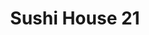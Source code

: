---
layout: place
title: "Sushi House 21"
permalink: /new-jersey/newark/sushi-house-21.html
stateAbbr: NJ
stateName: New Jersey
cityName: Newark
seo:
  name: "Sushi House 21"
  type: Restaurant
  links: https://www.sushihouse21.net/
description: "Relaxed standby featuring sashimi & clever sushi rolls, along with Japanese kitchen entrees. Sushi House 21 serves delicious sushi in Newark, New Jersey. Try fresh Japanese dishes for a great dining experience. Available for takeout, delivery, lunch, and dinner."
place_id: ChIJKRkmE5pTwokRG5RiRgqUdtg
photos:
  - name: >-
      places/ChIJKRkmE5pTwokRG5RiRgqUdtg/photos/AeeoHcI_xlxDWQB9X-WITtF6eC7AmzsEAMBkzomfeBbq-Pw1GwlhEYAHQHEkUenmyEfLy5H0y5IpM6GGOT_sWxGl_QMYHpSLoXreAhNpFQFHu9VU9mLUUwxV6n49iLSpcnuiIcUHdceTugljTmquHZDc8XsaseJ1x2GOwJPX6TnyHYVU1Taj8jqGXfCxhFEq4Lyed87gt-X7Nhc9k_Zyo0fAnpPeRfoad8U_mzKBy_LQsvROZSpu5IEhBIDyP-eMCJWhkiY_JuCZTRZjf5vAKBt76fMMvlDLOIXvJ58yqok8IvqNi9UDd0RF4eLMFmXztBYjXKKZ-SA0qREfvLor1MkGl1GcsDVIGSt6W21jWd1YzNMPWGFPLrvax9PzFxQogxHiEUFZqMyYdmeoprKQJsvm8GkvAd1BcHuARTkekn8nCTVD08Ph
    widthPx: 4208
    heightPx: 3120
    authorAttributions:
      - displayName: Ming Tam
        uri: https://maps.google.com/maps/contrib/116698170550845376920
        photoUri: >-
          https://lh3.googleusercontent.com/a-/ALV-UjXHET00RhE-jtwCCeyejnPthRzZMfd_G6ZIN-bL7JKHIE0yGh0=s100-p-k-no-mo
    flagContentUri: >-
      https://www.google.com/local/imagery/report/?cb_client=maps_api_places.places_api&image_key=!1e10!2sCIHM0ogKEICAgICkgIvWvwE&hl=en-US
    googleMapsUri: >-
      https://www.google.com/maps/place//data=!3m4!1e2!3m2!1sCIHM0ogKEICAgICkgIvWvwE!2e10!4m2!3m1!1s0x89c2539a13261929:0xd876940a4662941b
  - name: >-
      places/ChIJKRkmE5pTwokRG5RiRgqUdtg/photos/AeeoHcJghfAriZlbzCgUbqzSxFRnmosKOsGPpZK1UoVDfPAYVCkLi8Pu0JEakvPYi9tIjMLIAMWfV20g9ZlxEwXb9HQiRkaPj-1gfOZF6Gtey6PvIU16NkqaUzM1NKEpEnSrpEGoc0C7KJ0VXfffgFlMHuAPo1dRI4CfhmBIKNoBx8JPG_LAErGj5Xu69XXfUX0-yYZcT93sxiY_Garyqq3c603T8h0jKxs86l8xoUMSLFgtHBIQTTbNHYSkCV2aSGnTqK-l7b-le_1794tmvq2kl4LYhZzNQ-5DvYbrVO9MBaAxTFROk20efZSbNhHR4hAMEWOj58y-Re_tkRk9Xb_zdXtAYpBFA-o-0jqWdINUb1LNsF-emQNHAVnNPqFCqSc5YWaMr2s2tJqklPiZfHfrVW4cTi0rLkYrSNZvzSa0n7ndYbI
    widthPx: 4080
    heightPx: 3060
    authorAttributions:
      - displayName: Olivier Reisen
        uri: https://maps.google.com/maps/contrib/102574360258197299326
        photoUri: >-
          https://lh3.googleusercontent.com/a/ACg8ocKqqLHzT1Y8oa65jVJ-94yG5soiYTXfzX44nGtPkiBYC96R4w=s100-p-k-no-mo
    flagContentUri: >-
      https://www.google.com/local/imagery/report/?cb_client=maps_api_places.places_api&image_key=!1e10!2sCIHM0ogKEICAgICX1LvflAE&hl=en-US
    googleMapsUri: >-
      https://www.google.com/maps/place//data=!3m4!1e2!3m2!1sCIHM0ogKEICAgICX1LvflAE!2e10!4m2!3m1!1s0x89c2539a13261929:0xd876940a4662941b
  - name: >-
      places/ChIJKRkmE5pTwokRG5RiRgqUdtg/photos/AeeoHcICdtRrqFLBnoHIauySsc_4VUgy6Mmeuvs58020LXHeu7qIoIKTXaelFuTR9p8rDVxJVGu8SGJDPBtqsydY4oLDHyGbMFZoL0zUK_XjAxuyrMB8F90Wyt6-bNQlcw5rxd4rDsKPJSixczgzMVIk-ChBg04mT3o73wII68n4wY9rW3wraOaWchyaWtaG-Fr9cGVim0zEozoQk8ArKQAyPUpnPyexZ_9IC-DP3AES3noe94ZuX_tE-olG2dFn_oAi32RaclOnxtYQPc2eFmBDS2zr2KClqLdy36CgEIGYWwn8fQ
    widthPx: 3024
    heightPx: 4032
    authorAttributions:
      - displayName: Sushi House 21
        uri: https://maps.google.com/maps/contrib/114632395489453307328
        photoUri: >-
          https://lh3.googleusercontent.com/a-/ALV-UjXka-kab8Ttjl-0DYnbbnrWOpk0oHzhYxPUzjslxNUaUCDAkkk=s100-p-k-no-mo
    flagContentUri: >-
      https://www.google.com/local/imagery/report/?cb_client=maps_api_places.places_api&image_key=!1e10!2sAF1QipN4-EcDaGXZ6cbwgA1fMp1fDjB5CazIdhPKESXJ&hl=en-US
    googleMapsUri: >-
      https://www.google.com/maps/place//data=!3m4!1e2!3m2!1sAF1QipN4-EcDaGXZ6cbwgA1fMp1fDjB5CazIdhPKESXJ!2e10!4m2!3m1!1s0x89c2539a13261929:0xd876940a4662941b
  - name: >-
      places/ChIJKRkmE5pTwokRG5RiRgqUdtg/photos/AeeoHcIhpQR7GVb4iOP9qCt1wK5FgI7bw78sJ--iiwjItIsKn23g7uuTIT1ZDuDygJISyfFoLYDrGrjZI9GMMbi88ECi_2nf9DODPJTZV3OyyKv2ENCTfcKHDwfm0XErCVVSyZQ8jzJS2JCe9pfAd2RzQH1mDUZsbBjp8W6l3iy0oQ7x0mspW09DvEPp0gFq6nLuzoZwU81l9lQ7P5ZNjMTLJbsWRFrF3lxpg2jCtQz9DuERiL834dsppQC5VAoxnKCIeHRMuZFvD6CKVHEVruTRxEhlnHm_wZP1P9IqAowtS_CrM01bp7pSrZ5_ZSyM92q8KipECKoe-FcWIyh7PD-i37fLqOi8_KfM5sr57kb4N_rfAPoj2jcxWmzjykrS0kDWTJqfJcvoXvVWq6Uv4ugkmv0rz0ugt8ZZuGy9OFXII6gFr7_C
    widthPx: 4032
    heightPx: 3024
    authorAttributions:
      - displayName: Sally Attia
        uri: https://maps.google.com/maps/contrib/106913124794210513277
        photoUri: >-
          https://lh3.googleusercontent.com/a-/ALV-UjUkxkqidO25S-AlLMAV5-3fyDPLzZzLpRUO1ylaUBVZMWUvqFpi3w=s100-p-k-no-mo
    flagContentUri: >-
      https://www.google.com/local/imagery/report/?cb_client=maps_api_places.places_api&image_key=!1e10!2sCIHM0ogKEICAgICcysv0sAE&hl=en-US
    googleMapsUri: >-
      https://www.google.com/maps/place//data=!3m4!1e2!3m2!1sCIHM0ogKEICAgICcysv0sAE!2e10!4m2!3m1!1s0x89c2539a13261929:0xd876940a4662941b
  - name: >-
      places/ChIJKRkmE5pTwokRG5RiRgqUdtg/photos/AeeoHcIZog4HK_gtn25MDQnvlMwWVd9A-za697rdt_jw1EDLbl-KP9nR2H17OaUzQ3Pnjk9A3q7U_8E52geJMJ41VjmGkJZMiBk2ll22JctV3NaSt14-6wCmzUUmr1VYMo7ROosmUQJ9Fz6FHFbvR6SjePcHM6-etZ1b7Xied8bcBHsZ_HGSiLydniq0_vD1Cy-vaRcvJBH9U13Y1q3WnGWP7MZn7VaXT2kbY7uyTf11BIuqaeoLA4-iKUQ-6Z8I7ZLa4X2frT2an75rg0IdlhK99JveczpqFYTvTz9nnwoLKZxRFDvvtJqpaTnyCo164Z7bIUAv13ruOv5Jb32xLTLwjmsrgHXIzC4DqW8f7IJtjAx1hpbgMtkl0xN6dPDeYJzrCFZAj1Dz3d-bYSGXHtrPJjbG0vN9tWpLwU-xsHZweKqU4Ufo
    widthPx: 3024
    heightPx: 4032
    authorAttributions:
      - displayName: Cecilia Chung
        uri: https://maps.google.com/maps/contrib/109631845188599758954
        photoUri: >-
          https://lh3.googleusercontent.com/a-/ALV-UjV0ke0XTmc6AAIIQ-wCmSHSoOpanhA7OIP4Q4OuRPFwCLPjKlYm=s100-p-k-no-mo
    flagContentUri: >-
      https://www.google.com/local/imagery/report/?cb_client=maps_api_places.places_api&image_key=!1e10!2sCIHM0ogKEICAgICZ0u6t9gE&hl=en-US
    googleMapsUri: >-
      https://www.google.com/maps/place//data=!3m4!1e2!3m2!1sCIHM0ogKEICAgICZ0u6t9gE!2e10!4m2!3m1!1s0x89c2539a13261929:0xd876940a4662941b
  - name: >-
      places/ChIJKRkmE5pTwokRG5RiRgqUdtg/photos/AeeoHcL4cSpMqAVjaWbjE40eH2bHVglufHEnREzTaWeL-u2TmJh0n1dZaQcJ2pRURCBgrK5ESYVU41gb9ePcuSjurXH5AHoSZKImVlw9cxM_Vb6Kf7vQcv5-YvJzYuLs-SvhtWZSRyHeiifcfp0RCwxmA4CCmJELZVfNf2jUEPe9y3e_11VN0xOmvV7IqslVs221WAv6xkvGN0xcEaspLUzgi2CkYRWocDlDfQ8868qYUhyE9tpcoLFzXUThUMjOScmowViFGwO_k2EAXe4JZ0CBX9tZ8OBExZing3-fFassghVgmwZdWPII4SE_bHXKTlYlwBgmzTaAtuXonXFAF4du8OMW62kAuwlVyNDAyuxZF8QnAhZor4kqPyG2CIplE6d-bNN-agSCwm3aGyLpJJ8vkP9HlA-c8mZ4xQcLLEdPs9cgIA
    widthPx: 4032
    heightPx: 3024
    authorAttributions:
      - displayName: Joao Simoes
        uri: https://maps.google.com/maps/contrib/101227201064183596319
        photoUri: >-
          https://lh3.googleusercontent.com/a-/ALV-UjWSSiVA9k9EtasCq2mqx5YqxmSrGhtnlPpmpadD_ofHdnEEqvmiqw=s100-p-k-no-mo
    flagContentUri: >-
      https://www.google.com/local/imagery/report/?cb_client=maps_api_places.places_api&image_key=!1e10!2sCIHM0ogKEICAgIC4y7mebw&hl=en-US
    googleMapsUri: >-
      https://www.google.com/maps/place//data=!3m4!1e2!3m2!1sCIHM0ogKEICAgIC4y7mebw!2e10!4m2!3m1!1s0x89c2539a13261929:0xd876940a4662941b
  - name: >-
      places/ChIJKRkmE5pTwokRG5RiRgqUdtg/photos/AeeoHcIqvVZROT3QURgbFgvL3bFZwDjdPEvq5EWhCASGBo73W_uFgyW3VDydMZNH6RW0aHn6yIhPkxNEiPLCdI5_thDmOuM9JPYUFBUTZsE7GqWQDb35_rVO2ENMTQegRNGhuJXqsbgjMgDexxGXGLJexB_bkVI7A9kx2b68Yu6cGz_EOgpMV_0hooXRLQalbbQFgvMIPgpfXWzndl_K3SL3pIgTCfZfWUiauQjCb8SYJPGkWoHrpN1JlmyqoOIM7NKC6HlRd-WJQnzhgZ88BR9qS2txdSGBU-TyIzMZ6i1S4g00fZr3nXDgEkcqPcNadJyWJ4AQl7ebHrJ6XtrlavN6l02wiopl_KxmpaZc6FuCzD6eghsC84YeVmNUHOPkkB3AN8PyNJHfxP1tq5OBPZ-H4gyAJe49QjQliVA6Zqm0tK5w6rlx
    widthPx: 4048
    heightPx: 3036
    authorAttributions:
      - displayName: Sabrina Costa
        uri: https://maps.google.com/maps/contrib/111595131138177930974
        photoUri: >-
          https://lh3.googleusercontent.com/a-/ALV-UjUZrRl1LO2T7uD1orTRGXTPrUe-yHhwmHRHSnWvb83eUkaM6euPFw=s100-p-k-no-mo
    flagContentUri: >-
      https://www.google.com/local/imagery/report/?cb_client=maps_api_places.places_api&image_key=!1e10!2sCIHM0ogKEICAgID48IXftQE&hl=en-US
    googleMapsUri: >-
      https://www.google.com/maps/place//data=!3m4!1e2!3m2!1sCIHM0ogKEICAgID48IXftQE!2e10!4m2!3m1!1s0x89c2539a13261929:0xd876940a4662941b
  - name: >-
      places/ChIJKRkmE5pTwokRG5RiRgqUdtg/photos/AeeoHcJLyEMSDyUFpjfD0lw-6vkPoxnqV3vcQoei9EDYcijqQDfQWvX5KLJBD5XBcitUB0rZjcPxi1SnT305ZCi6BeRYd_zbJusF9yijtJ77eKUdvvyLSr2XsFnE_obDO-Gk0GkJ-yFg1AlEGJYx0gqGL8qxlV5A0mMv1NDVs5ntwq3hmr-jCl5sifemT_KBGsjQnCKX0bQDVM5iROONQiA2UJoLQA3uOdIICtI5l94LafTlMA4a6KoQw1FNe3Wio4FrMQ7qkWBVxJSWBLazmeuG1mHxqys2kHS5O7axYQLPjg8r0h_7n2LUydlXmZQ_b_L3RX5NMzUhiUDTW14t-4D5zrGqjUlDdLoCBRdaiOLiHo7BobO05c-9hYKBjJfS3o_N2NCjDTeQDMCTrJkN4eEH6LBJbbpdlNU8UTndCJGnugd9fXJW
    widthPx: 3024
    heightPx: 4032
    authorAttributions:
      - displayName: MARGIE NOTTE
        uri: https://maps.google.com/maps/contrib/102552236576887897097
        photoUri: >-
          https://lh3.googleusercontent.com/a/ACg8ocL02E6bQB3FawMEbsZxHK_F2Hp6K-wrwmmoae2am6qEFPiJmQ=s100-p-k-no-mo
    flagContentUri: >-
      https://www.google.com/local/imagery/report/?cb_client=maps_api_places.places_api&image_key=!1e10!2sCIHM0ogKEICAgID0p82euAE&hl=en-US
    googleMapsUri: >-
      https://www.google.com/maps/place//data=!3m4!1e2!3m2!1sCIHM0ogKEICAgID0p82euAE!2e10!4m2!3m1!1s0x89c2539a13261929:0xd876940a4662941b
  - name: >-
      places/ChIJKRkmE5pTwokRG5RiRgqUdtg/photos/AeeoHcIt3fVAtUADgvX8XkHhVvMitWsrrVSv1ahDF5lq-20zEtV2NpgCcUAzleGjJ9eo5wSDbGgVTZZKTy16FMPAOYiHRZXr0sVM8j2yqcyOczVv3axG1Q0dNFiYbZQpOYYdETfLDJ5zJ450n2CSkHu_ZL58HrCGzsqP_E_1FwB1uH3zLppSlbEp63K0ezfHAU_lLVNhFyygf8z_nE56oou-vv1Z6cSzjvmV0cqvdF-L1TwKQ7xA7GnTPgECBwj5zonT5XvjBD0lo-tM1TJZ6J4Ba7mL3CwqxSk7nT9CsqdPoQLfw93_kGQChOILeeJbweNx-F2PUDqjSR6ZwkMvlbAe8h3qrVJJvcuKLpBVjaZ6N8xFhXpYvKem7z3-Vtl9Szqc91AXeIZ4Vhwp5vfdbrGWOFmft8pAoK0Itltt19wK2cJzt4iP
    widthPx: 4032
    heightPx: 2268
    authorAttributions:
      - displayName: Rebecca Major
        uri: https://maps.google.com/maps/contrib/106376152884082569044
        photoUri: >-
          https://lh3.googleusercontent.com/a-/ALV-UjVZk9JOaSWsOofqZVqc5zFDE1Tt9fCo-f6FBwhlCmcpafTiSRR2kw=s100-p-k-no-mo
    flagContentUri: >-
      https://www.google.com/local/imagery/report/?cb_client=maps_api_places.places_api&image_key=!1e10!2sCIHM0ogKEICAgID4677NkgE&hl=en-US
    googleMapsUri: >-
      https://www.google.com/maps/place//data=!3m4!1e2!3m2!1sCIHM0ogKEICAgID4677NkgE!2e10!4m2!3m1!1s0x89c2539a13261929:0xd876940a4662941b
  - name: >-
      places/ChIJKRkmE5pTwokRG5RiRgqUdtg/photos/AeeoHcKuGDljVNoWMxT1q5lpiGzI15UNlkQXxorg29C72vxHqBTmQ1TA4EdTmb4VzN5xoKUOsj6u3BvQ9o6TTSk9U7Th2cKAeNnTovfzYuHlpDfRSViWd36KhU9FYmu5k-mfVuHKcr20jFK1U9srEEQH2spBtbkHKV4e9KGKDB1TlFJJrA-hnFKPky6RUt8NWsu0cbSTpqo8yIX2qmCPnI5jBCNVywwGRxg-UUHoBELIX0nhk8qof68HjAQJWdBz029fBITAIxKEzBPDGyf_P0FmJqtfeE2fcAPR33ZFEFWzrjYkxOhHMLuIcvNJYf8B2EyiiDeugxCUdpZ9qRR-73GxPdEOaIiboGoEcP-G9OYJzZIOyJS7fycpp7SV90lDp7Tk8_LujWiOxUWChR32zyNJrFhtNuJHRfqtCK7UymmC9vG45A
    widthPx: 4032
    heightPx: 3024
    authorAttributions:
      - displayName: Leo Amador
        uri: https://maps.google.com/maps/contrib/109689933157805680529
        photoUri: >-
          https://lh3.googleusercontent.com/a-/ALV-UjVvsJFe_soP2DJZoaSrnXTf4YfJFGCo8GQk_BBKxACbLU0RZ4TMXg=s100-p-k-no-mo
    flagContentUri: >-
      https://www.google.com/local/imagery/report/?cb_client=maps_api_places.places_api&image_key=!1e10!2sCIHM0ogKEICAgICXg6PIHg&hl=en-US
    googleMapsUri: >-
      https://www.google.com/maps/place//data=!3m4!1e2!3m2!1sCIHM0ogKEICAgICXg6PIHg!2e10!4m2!3m1!1s0x89c2539a13261929:0xd876940a4662941b
address: 243 Elm St, Newark, NJ 07105, USA
street: 243 Elm St
city: Newark
state: NJ
zip: '07105'
country: USA
neighborhood: North Ironbound
latitude: '40.726971'
longitude: '-74.160092'
accessibility_options:
  wheelchairAccessibleParking: false
  wheelchairAccessibleEntrance: false
business_status: OPERATIONAL
name: Sushi House 21
google_maps_links:
  directionsUri: >-
    https://www.google.com/maps/dir//''/data=!4m7!4m6!1m1!4e2!1m2!1m1!1s0x89c2539a13261929:0xd876940a4662941b!3e0
  placeUri: https://maps.google.com/?cid=15597817131295740955
  writeAReviewUri: >-
    https://www.google.com/maps/place//data=!4m3!3m2!1s0x89c2539a13261929:0xd876940a4662941b!12e1
  reviewsUri: >-
    https://www.google.com/maps/place//data=!4m4!3m3!1s0x89c2539a13261929:0xd876940a4662941b!9m1!1b1
  photosUri: >-
    https://www.google.com/maps/place//data=!4m3!3m2!1s0x89c2539a13261929:0xd876940a4662941b!10e5
primary_type: Sushi Restaurant
opening_hours:
  regular: null
  current: null
secondary_opening_hours:
  regular:
    weekdayDescriptions: null
    type: null
  current:
    weekdayDescriptions: null
    type: null
phone: (973) 991-0067
price_level: PRICE_LEVEL_INEXPENSIVE
price_range: $10 &ndash; $20
rating: '4.2'
rating_count: 0
website: https://www.sushihouse21.net/
reviews:
  - name: >-
      places/ChIJKRkmE5pTwokRG5RiRgqUdtg/reviews/ChdDSUhNMG9nS0VJQ0FnTUNnbWUtem5BRRAB
    relativePublishTimeDescription: a month ago
    rating: 1
    text:
      text: >-
        I’ve been a loyal customer for the past 5 years, always enjoying fresh
        sushi with soft rice and flavorful crab and tuna. However, my last two
        orders in recent months were disappointing. The rice was dry, hard, and
        cold. I gave them the benefit of the doubt after the first time,
        assuming it was an off day, but unfortunately, the second order had the
        same issues. I hope they can return to their previous quality because
        I’ve always loved their sushi.
      languageCode: en
    originalText:
      text: >-
        I’ve been a loyal customer for the past 5 years, always enjoying fresh
        sushi with soft rice and flavorful crab and tuna. However, my last two
        orders in recent months were disappointing. The rice was dry, hard, and
        cold. I gave them the benefit of the doubt after the first time,
        assuming it was an off day, but unfortunately, the second order had the
        same issues. I hope they can return to their previous quality because
        I’ve always loved their sushi.
      languageCode: en
    authorAttribution:
      displayName: stephany donoso
      uri: https://www.google.com/maps/contrib/106311349927397338536/reviews
      photoUri: >-
        https://lh3.googleusercontent.com/a-/ALV-UjUgFpffeIYg0c4ucq_fAF4XInN6rUGfiwrz8VQrZttGz_f7wYJj=s128-c0x00000000-cc-rp-mo
    publishTime: '2025-02-18T22:06:58.495893Z'
    flagContentUri: >-
      https://www.google.com/local/review/rap/report?postId=ChdDSUhNMG9nS0VJQ0FnTUNnbWUtem5BRRAB&d=17924085&t=1
    googleMapsUri: >-
      https://www.google.com/maps/reviews/data=!4m6!14m5!1m4!2m3!1sChdDSUhNMG9nS0VJQ0FnTUNnbWUtem5BRRAB!2m1!1s0x89c2539a13261929:0xd876940a4662941b
  - name: >-
      places/ChIJKRkmE5pTwokRG5RiRgqUdtg/reviews/ChdDSUhNMG9nS0VJQ0FnSURwbTdENGlnRRAB
    relativePublishTimeDescription: 5 months ago
    rating: 2
    text:
      text: >-
        I only have ordered to Takeout and delivery. I love this family owned
        and operated Sushi 🍣  restaurant. Manny Sushi places are opening and
        closing in the neighborhood before I even get to try them and the ones I
        have given a chance they don't surprise me for the positive. I was a
        Banzai customer before Sushi House 21. I like both but Sushi House 21 is
        the most consistent and reliable!


        Updated Review:

        New owners for sure! I ordered from here almost every Saturday. I went
        away in the summer 2024 for 3 months came back to a big disappointment.
        One of the times no Wasabi on the order, also the soy sauce packages are
        scarce and the rolls are messy. I order 2 rolls and at least four of the
        peace had shrimp shell on it. It is annoying to chew on shrimp shell
        only the one end piece should have the shell where it could easily be
        pulled off. Anyways this time I got Wasabi but the order was very messy
        the rolls are coming apart. It is very disappointing to say the least!
      languageCode: en
    originalText:
      text: >-
        I only have ordered to Takeout and delivery. I love this family owned
        and operated Sushi 🍣  restaurant. Manny Sushi places are opening and
        closing in the neighborhood before I even get to try them and the ones I
        have given a chance they don't surprise me for the positive. I was a
        Banzai customer before Sushi House 21. I like both but Sushi House 21 is
        the most consistent and reliable!


        Updated Review:

        New owners for sure! I ordered from here almost every Saturday. I went
        away in the summer 2024 for 3 months came back to a big disappointment.
        One of the times no Wasabi on the order, also the soy sauce packages are
        scarce and the rolls are messy. I order 2 rolls and at least four of the
        peace had shrimp shell on it. It is annoying to chew on shrimp shell
        only the one end piece should have the shell where it could easily be
        pulled off. Anyways this time I got Wasabi but the order was very messy
        the rolls are coming apart. It is very disappointing to say the least!
      languageCode: en
    authorAttribution:
      displayName: Leo Amador
      uri: https://www.google.com/maps/contrib/109689933157805680529/reviews
      photoUri: >-
        https://lh3.googleusercontent.com/a-/ALV-UjVvsJFe_soP2DJZoaSrnXTf4YfJFGCo8GQk_BBKxACbLU0RZ4TMXg=s128-c0x00000000-cc-rp-mo-ba3
    publishTime: '2024-10-19T21:31:33.053505Z'
    flagContentUri: >-
      https://www.google.com/local/review/rap/report?postId=ChdDSUhNMG9nS0VJQ0FnSURwbTdENGlnRRAB&d=17924085&t=1
    googleMapsUri: >-
      https://www.google.com/maps/reviews/data=!4m6!14m5!1m4!2m3!1sChdDSUhNMG9nS0VJQ0FnSURwbTdENGlnRRAB!2m1!1s0x89c2539a13261929:0xd876940a4662941b
  - name: >-
      places/ChIJKRkmE5pTwokRG5RiRgqUdtg/reviews/ChdDSUhNMG9nS0VJQ0FnSUNaMHE3bTJ3RRAB
    relativePublishTimeDescription: a year ago
    rating: 4
    text:
      text: >-
        Overall great place for sushi in the neighborhood. They've got a decent
        lunch set (2 rolls + soup/salad for $11.50 or 3 rolls + soup/salad for
        $15.50) and a happy hour deal (5 rolls for $22). Order directly with
        them, the delivery platforms charge more for the food.
      languageCode: en
    originalText:
      text: >-
        Overall great place for sushi in the neighborhood. They've got a decent
        lunch set (2 rolls + soup/salad for $11.50 or 3 rolls + soup/salad for
        $15.50) and a happy hour deal (5 rolls for $22). Order directly with
        them, the delivery platforms charge more for the food.
      languageCode: en
    authorAttribution:
      displayName: Cecilia Chung
      uri: https://www.google.com/maps/contrib/109631845188599758954/reviews
      photoUri: >-
        https://lh3.googleusercontent.com/a-/ALV-UjV0ke0XTmc6AAIIQ-wCmSHSoOpanhA7OIP4Q4OuRPFwCLPjKlYm=s128-c0x00000000-cc-rp-mo-ba6
    publishTime: '2023-09-07T14:19:47.405641Z'
    flagContentUri: >-
      https://www.google.com/local/review/rap/report?postId=ChdDSUhNMG9nS0VJQ0FnSUNaMHE3bTJ3RRAB&d=17924085&t=1
    googleMapsUri: >-
      https://www.google.com/maps/reviews/data=!4m6!14m5!1m4!2m3!1sChdDSUhNMG9nS0VJQ0FnSUNaMHE3bTJ3RRAB!2m1!1s0x89c2539a13261929:0xd876940a4662941b
  - name: >-
      places/ChIJKRkmE5pTwokRG5RiRgqUdtg/reviews/ChZDSUhNMG9nS0VJQ0FnSUNYMUx2ZlpBEAE
    relativePublishTimeDescription: 6 months ago
    rating: 5
    text:
      text: >-
        Very tasty sushi with friendly service, especially the lunch menu has a
        good price-performance ratio and is highly recommended.
      languageCode: en
    originalText:
      text: >-
        Very tasty sushi with friendly service, especially the lunch menu has a
        good price-performance ratio and is highly recommended.
      languageCode: en
    authorAttribution:
      displayName: Olivier Reisen
      uri: https://www.google.com/maps/contrib/102574360258197299326/reviews
      photoUri: >-
        https://lh3.googleusercontent.com/a/ACg8ocKqqLHzT1Y8oa65jVJ-94yG5soiYTXfzX44nGtPkiBYC96R4w=s128-c0x00000000-cc-rp-mo-ba4
    publishTime: '2024-10-13T16:27:16.406948Z'
    flagContentUri: >-
      https://www.google.com/local/review/rap/report?postId=ChZDSUhNMG9nS0VJQ0FnSUNYMUx2ZlpBEAE&d=17924085&t=1
    googleMapsUri: >-
      https://www.google.com/maps/reviews/data=!4m6!14m5!1m4!2m3!1sChZDSUhNMG9nS0VJQ0FnSUNYMUx2ZlpBEAE!2m1!1s0x89c2539a13261929:0xd876940a4662941b
  - name: >-
      places/ChIJKRkmE5pTwokRG5RiRgqUdtg/reviews/ChdDSUhNMG9nS0VJQ0FnSUNQeTd6VjFBRRAB
    relativePublishTimeDescription: 4 months ago
    rating: 2
    text:
      text: >-
        The food that was supposed to be hot/warm was cold. Over fried gyoza, no
        taste and hard, rolls poorly rolled, could not be grabbed in one piece.
        Food overall had no taste. Wasabi only in 1 tray out of the 3 that
        should have it.

        Very disappointed with this place, I ordered in based to the reviews,
        too expensive for what I got. First and last time ordering here.
      languageCode: en
    originalText:
      text: >-
        The food that was supposed to be hot/warm was cold. Over fried gyoza, no
        taste and hard, rolls poorly rolled, could not be grabbed in one piece.
        Food overall had no taste. Wasabi only in 1 tray out of the 3 that
        should have it.

        Very disappointed with this place, I ordered in based to the reviews,
        too expensive for what I got. First and last time ordering here.
      languageCode: en
    authorAttribution:
      displayName: Carina Allende
      uri: https://www.google.com/maps/contrib/101803396412588061350/reviews
      photoUri: >-
        https://lh3.googleusercontent.com/a-/ALV-UjXlR6Mu2YrKGMr-ESjWESCa4uPFXtzbgeA9SdcjPZBAInENrHO4HA=s128-c0x00000000-cc-rp-mo-ba3
    publishTime: '2024-11-28T01:47:22.034729Z'
    flagContentUri: >-
      https://www.google.com/local/review/rap/report?postId=ChdDSUhNMG9nS0VJQ0FnSUNQeTd6VjFBRRAB&d=17924085&t=1
    googleMapsUri: >-
      https://www.google.com/maps/reviews/data=!4m6!14m5!1m4!2m3!1sChdDSUhNMG9nS0VJQ0FnSUNQeTd6VjFBRRAB!2m1!1s0x89c2539a13261929:0xd876940a4662941b
parking_options:
  freeStreetParking: true
payment_options:
  acceptsCreditCards: true
  acceptsDebitCards: true
  acceptsCashOnly: false
  acceptsNfc: true
allow_dogs: null
curbside_pickup: null
delivery: true
dine_in: true
good_for_children: true
good_for_groups: true
good_for_sports: false
live_music: false
menu_for_children: false
outdoor_seating: false
reservable: true
restroom: true
serves_beer: false
serves_breakfast: false
serves_brunch: false
serves_cocktails: false
serves_coffee: true
serves_dinner: true
serves_dessert: true
serves_lunch: true
serves_vegetarian_food: true
serves_wine: false
takeout: true
update_category: essentials
summary: >-
  Relaxed standby featuring sashimi & clever sushi rolls, along with Japanese
  kitchen entrees.

---